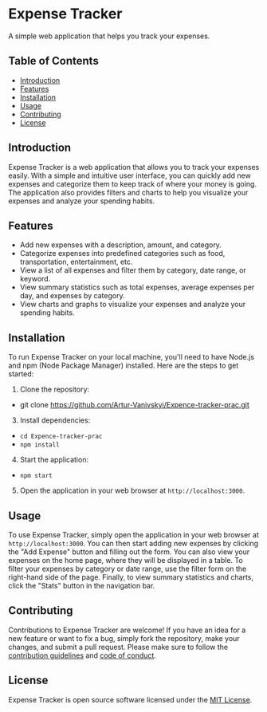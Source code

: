 # Expense Tracker

A simple web application that helps you track your expenses.

## Table of Contents

- [Introduction](#introduction)
- [Features](#features)
- [Installation](#installation)
- [Usage](#usage)
- [Contributing](#contributing)
- [License](#license)

## Introduction

Expense Tracker is a web application that allows you to track your expenses easily. With a simple and intuitive user interface, you can quickly add new expenses and categorize them to keep track of where your money is going. The application also provides filters and charts to help you visualize your expenses and analyze your spending habits.

## Features

- Add new expenses with a description, amount, and category.
- Categorize expenses into predefined categories such as food, transportation, entertainment, etc.
- View a list of all expenses and filter them by category, date range, or keyword.
- View summary statistics such as total expenses, average expenses per day, and expenses by category.
- View charts and graphs to visualize your expenses and analyze your spending habits.

## Installation

To run Expense Tracker on your local machine, you'll need to have Node.js and npm (Node Package Manager) installed. Here are the steps to get started:

1. Clone the repository: 
 - git clone https://github.com/Artur-Vanivskyi/Expence-tracker-prac.git
3. Install dependencies: 
 - `cd Expence-tracker-prac`
 - `npm install`
4. Start the application: 
 - `npm start`
5. Open the application in your web browser at `http://localhost:3000`.

##  Usage

To use Expense Tracker, simply open the application in your web browser at `http://localhost:3000`. You can then start adding new expenses by clicking the "Add Expense" button and filling out the form. You can also view your expenses on the home page, where they will be displayed in a table. To filter your expenses by category or date range, use the filter form on the right-hand side of the page. Finally, to view summary statistics and charts, click the "Stats" button in the navigation bar.

##  Contributing

Contributions to Expense Tracker are welcome! If you have an idea for a new feature or want to fix a bug, simply fork the repository, make your changes, and submit a pull request. Please make sure to follow the [contribution guidelines](CONTRIBUTING.md) and [code of conduct](CODE_OF_CONDUCT.md).

##  License

Expense Tracker is open source software licensed under the [MIT License](LICENSE).
